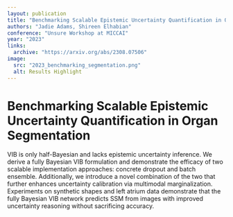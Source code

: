 ```yaml
---
layout: publication
title: "Benchmarking Scalable Epistemic Uncertainty Quantification in Organ Segmentation"
authors: "Jadie Adams, Shireen Elhabian"
conference: "Unsure Workshop at MICCAI"
year: "2023"
links: 
  archive: "https://arxiv.org/abs/2308.07506"
image:
  src: "2023_benchmarking_segmentation.png"
  alt: Results Highlight
---
```


# Benchmarking Scalable Epistemic Uncertainty Quantification in Organ Segmentation
VIB is only half-Bayesian and lacks epistemic uncertainty inference. We derive a fully Bayesian VIB formulation and demonstrate the efficacy of two scalable implementation approaches: concrete dropout and batch ensemble. Additionally, we introduce a novel combination of the two that further enhances uncertainty calibration via multimodal marginalization. Experiments on synthetic shapes and left atrium data demonstrate that the fully Bayesian VIB network predicts SSM from images with improved uncertainty reasoning without sacrificing accuracy.